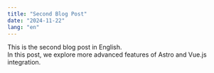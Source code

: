```yaml
---
title: "Second Blog Post"
date: "2024-11-22"
lang: "en"
---
```


This is the second blog post in English.</br>
In this post, we explore more advanced features of Astro and Vue.js integration.
